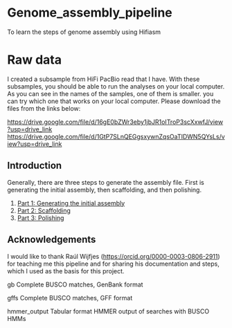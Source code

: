 # Genome_assembly_pipeline
To learn the steps of genome assembly using Hifiasm  

# Raw data

I created a subsample from HiFi PacBio read that I have. With these subsamples, you should be able to run the analyses on your local computer.
As you can see in the names of the samples, one of them is smaller. you can try which one that works on your local computer. Please download the files from the links below:

https://drive.google.com/file/d/16gE0bZWr3eby1jbJR1oITroP3scXxwfJ/view?usp=drive_link
https://drive.google.com/file/d/1GtP7SLnQEGgsxywnZqsOaTIDWN5QYsLs/view?usp=drive_link


## Introduction
Generally, there are three steps to generate the assembly file. First is generating the initial assembly, then scaffolding, and then polishing. 
1. [Part 1: Generating the initial assembly](part1/)
2. [Part 2: Scaffolding](part2/Scaffolding.md)
3. [Part 3: Polishing](part3/Polishing.md)


## Acknowledgements

I would like to thank Raúl Wijfjes (https://orcid.org/0000-0003-0806-2911) for teaching me this pipeline and for sharing his documentation and steps, which I used as the basis for this project.






gb Complete BUSCO matches, GenBank format

gffs Complete BUSCO matches, GFF format

hmmer_output Tabular format HMMER output of searches with BUSCO HMMs  

